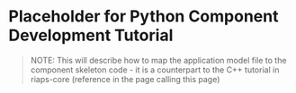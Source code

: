 # Placeholder for Python Component Development Tutorial

>NOTE:  This will describe how to map the application model file to the component skeleton code - it is a counterpart to the C++ tutorial in riaps-core (reference in the page calling this page)
